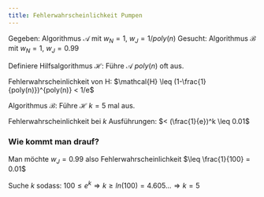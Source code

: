 ```yaml
---
title: Fehlerwahrscheinlichkeit Pumpen
---
```

Gegeben: Algorithmus $\mathcal{A}$ mit $w_N = 1$, $w_J = 1/poly(n)$
Gesucht: Algorithmus $\mathcal{B}$ mit $w_N = 1$, $w_J = 0.99$

Definiere Hilfsalgorithmus $\mathcal{H}$: Führe $\mathcal{A}$ $poly(n)$ oft aus.

Fehlerwahrscheinlichkeit von H: $\mathcal{H} \leq (1-\frac{1}{poly(n)})^{poly(n)} < 1/e$

Algorithmus $\mathcal{B}$: Führe $\mathcal{H}$ $k = 5$ mal aus.

Fehlerwahrscheinlichkeit bei $k$ Ausführungen: $< (\frac{1}{e})^k \leq 0.01$

### Wie kommt man drauf?
Man möchte $w_J = 0.99$ also Fehlerwahrscheinlichkeit $\leq \frac{1}{100} = 0.01$

Suche $k$ sodass: $100 \leq e^k \Rightarrow k \geq ln(100) = 4.605... \Rightarrow k = 5$
